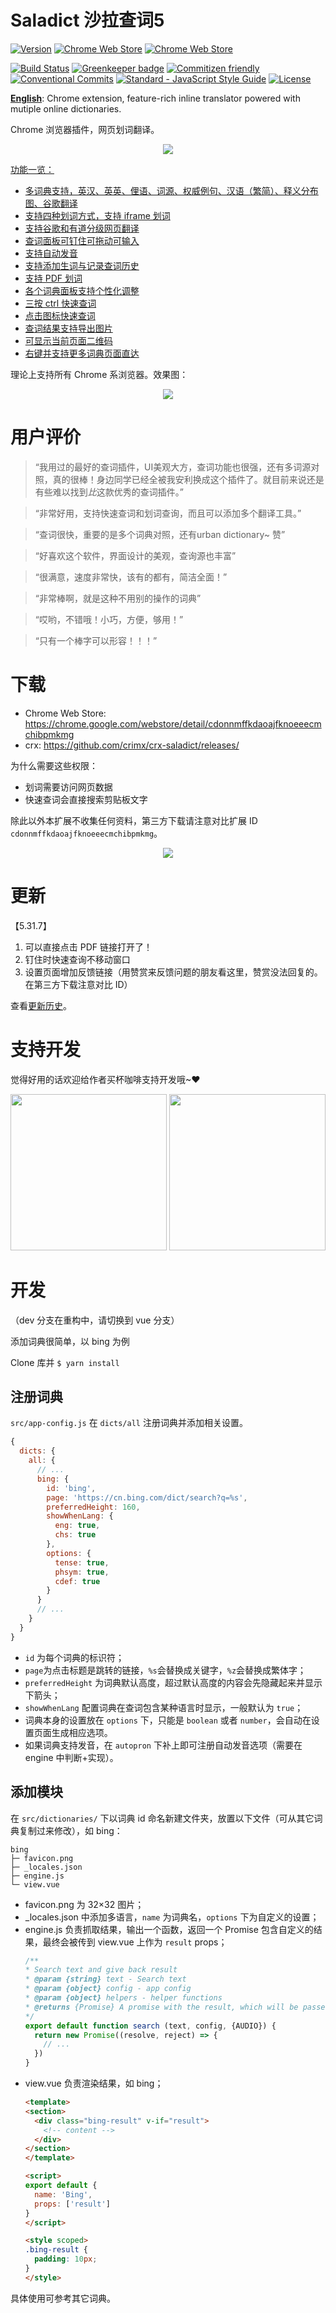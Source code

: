 # Saladict 沙拉查词5

[![Version](https://img.shields.io/github/release/crimx/ext-saladict.svg?label=version)](https://github.com/crimx/ext-saladict/releases)
[![Chrome Web Store](https://img.shields.io/chrome-web-store/users/cdonnmffkdaoajfknoeeecmchibpmkmg.svg?label=Chrome%20users)](https://chrome.google.com/webstore/detail/cdonnmffkdaoajfknoeeecmchibpmkmg)
[![Chrome Web Store](https://img.shields.io/chrome-web-store/stars/cdonnmffkdaoajfknoeeecmchibpmkmg.svg?label=Chrome%20stars)](https://chrome.google.com/webstore/detail/cdonnmffkdaoajfknoeeecmchibpmkmg)
<!--
[![Mozilla Add-on](https://img.shields.io/amo/users/saladict.svgg?label=Firefoxe%20users)]()
[![Mozilla Add-on](https://img.shields.io/amo/stars/saladict.svgg?label=Firefoxe%20stars)]()
 -->

[![Build Status](https://travis-ci.org/crimx/ext-saladict.svg)](https://travis-ci.org/crimx/ext-saladict)
[![Greenkeeper badge](https://badges.greenkeeper.io/crimx/ext-saladict.svg)](https://greenkeeper.io/)
[![Commitizen friendly](https://img.shields.io/badge/commitizen-friendly-brightgreen.svg)](http://commitizen.github.io/cz-cli/)
[![Conventional Commits](https://img.shields.io/badge/Conventional%20Commits-1.0.0-brightgreen.svg)](https://conventionalcommits.org)
[![Standard - JavaScript Style Guide](https://img.shields.io/badge/code_style-standard-brightgreen.svg)](https://standardjs.com/)
[![License](https://img.shields.io/github/license/crimx/ext-saladict.svg?colorB=brightgreen)](https://github.com/crimx/ext-saladict/blob/dev/LICENSE)

[**English**](https://github.com/crimx/crx-saladict/blob/dev/README.md): Chrome extension, feature-rich inline translator powered with mutiple online dictionaries.

Chrome 浏览器插件，网页划词翻译。

<p align="center">
  <a href="https://chrome.google.com/webstore/detail/cdonnmffkdaoajfknoeeecmchibpmkmg" target="_blank"><img src="saladict.jpg" /></a>
</p>

[功能一览：](https://github.com/crimx/crx-saladict/wiki)

- [多词典支持，英汉、英英、俚语、词源、权威例句、汉语（繁简）、释义分布图、谷歌翻译](https://github.com/crimx/crx-saladict/wiki#dicts)
- [支持四种划词方式，支持 iframe 划词](https://github.com/crimx/crx-saladict/wiki#mode)
- [支持谷歌和有道分级网页翻译](https://github.com/crimx/crx-saladict/wiki#page-trans)
- [查词面板可钉住可拖动可输入](https://github.com/crimx/crx-saladict/wiki#pin)
- [支持自动发音](https://github.com/crimx/crx-saladict/wiki#autopron)
- [支持添加生词与记录查词历史](https://github.com/crimx/crx-saladict/wiki#search-history)
- [支持 PDF 划词](https://github.com/crimx/crx-saladict/wiki#pdf)
- [各个词典面板支持个性化调整](https://github.com/crimx/crx-saladict/wiki#dict-settings)
- [三按 ctrl 快速查词](https://github.com/crimx/crx-saladict/wiki#triple-ctrl)
- [点击图标快速查词](https://github.com/crimx/crx-saladict/wiki#popup-icon)
- [查词结果支持导出图片](https://github.com/crimx/crx-saladict/wiki#save-img)
- [可显示当前页面二维码](https://github.com/crimx/crx-saladict/wiki#qrcode)
- [右键并支持更多词典页面直达](https://github.com/crimx/crx-saladict/wiki#context-menus)

理论上支持所有 Chrome 系浏览器。效果图：

<p align="center">
  <a href="https://chrome.google.com/webstore/detail/cdonnmffkdaoajfknoeeecmchibpmkmg" target="_blank"><img src="screen.gif" /></a>
</p>

# 用户评价

> “我用过的最好的查词插件，UI美观大方，查词功能也很强，还有多词源对照，真的很棒！身边同学已经全被我安利换成这个插件了。就目前来说还是有些难以找到*比*这款优秀的查词插件。”

> “非常好用，支持快速查词和划词查询，而且可以添加多个翻译工具。”

> “查词很快，重要的是多个词典对照，还有urban dictionary~ 赞”

> “好喜欢这个软件，界面设计的美观，查询源也丰富”

> “很满意，速度非常快，该有的都有，简洁全面！”

> “非常棒啊，就是这种不用别的操作的词典”

> “哎哟，不错哦！小巧，方便，够用！”

> “只有一个棒字可以形容！！！”

# 下载

- Chrome Web Store: <https://chrome.google.com/webstore/detail/cdonnmffkdaoajfknoeeecmchibpmkmg>
- crx: <https://github.com/crimx/crx-saladict/releases/>

为什么需要这些权限：
- 划词需要访问网页数据
- 快速查词会直接搜索剪贴板文字

除此以外本扩展不收集任何资料，第三方下载请注意对比扩展 ID `cdonnmffkdaoajfknoeeecmchibpmkmg`。

<p align="center">
  <a href="https://chrome.google.com/webstore/detail/cdonnmffkdaoajfknoeeecmchibpmkmg" target="_blank"><img src="https://github.com/crimx/crx-saladict/wiki/images/screen-config.png" /></a>
</p>

# 更新

【5.31.7】
1. 可以直接点击 PDF 链接打开了！
2. 钉住时快速查询不移动窗口
3. 设置页面增加反馈链接（用赞赏来反馈问题的朋友看这里，赞赏没法回复的。在第三方下载注意对比 ID）


查看[更新历史](https://github.com/crimx/crx-saladict/blob/dev/CHANGELOG.md)。

# 支持开发

觉得好用的话欢迎给作者买杯咖啡支持开发哦~♥

<div align="center">
  <img width="250" height="250" src="https://github.com/crimx/crx-saladict/wiki/images/wechat.png">
  <img width="250" height="250" src="https://github.com/crimx/crx-saladict/wiki/images/alipay.png">
</div>

# 开发

（dev 分支在重构中，请切换到 vue 分支）

添加词典很简单，以 bing 为例

Clone 库并 `$ yarn install`

## 注册词典

`src/app-config.js` 在 `dicts/all` 注册词典并添加相关设置。

```javascript
{
  dicts: {
    all: {
      // ...
      bing: {
        id: 'bing',
        page: 'https://cn.bing.com/dict/search?q=%s',
        preferredHeight: 160,
        showWhenLang: {
          eng: true,
          chs: true
        },
        options: {
          tense: true,
          phsym: true,
          cdef: true
        }
      }
      // ...
    }
  }
}
```

- `id` 为每个词典的标识符；
- `page`为点击标题是跳转的链接，`%s`会替换成关键字，`%z`会替换成繁体字；
- `preferredHeight` 为词典默认高度，超过默认高度的内容会先隐藏起来并显示下箭头；
- `showWhenLang` 配置词典在查词包含某种语言时显示，一般默认为 `true`；
- 词典本身的设置放在 `options` 下，只能是 `boolean` 或者 `number`，会自动在设置页面生成相应选项。
- 如果词典支持发音，在 `autopron` 下补上即可注册自动发音选项（需要在 engine 中判断+实现）。

## 添加模块

在 `src/dictionaries/` 下以词典 id 命名新建文件夹，放置以下文件（可从其它词典复制过来修改），如 bing：

```
bing
├─ favicon.png
├─ _locales.json
├─ engine.js
└─ view.vue
```

- favicon.png 为 32×32 图片；
- _locales.json 中添加多语言，`name` 为词典名，`options` 下为自定义的设置；
- engine.js 负责抓取结果，输出一个函数，返回一个 Promise 包含自定义的结果，最终会被传到 view.vue 上作为 `result` props；
  ```javascript
  /**
  * Search text and give back result
  * @param {string} text - Search text
  * @param {object} config - app config
  * @param {object} helpers - helper functions
  * @returns {Promise} A promise with the result, which will be passed to view.vue as `result` props
  */
  export default function search (text, config, {AUDIO}) {
    return new Promise((resolve, reject) => {
      // ...
    })
  }
  ```
- view.vue 负责渲染结果，如 bing；
  ```html
  <template>
  <section>
    <div class="bing-result" v-if="result">
      <!-- content -->
    </div>
  </section>
  </template>

  <script>
  export default {
    name: 'Bing',
    props: ['result']
  }
  </script>

  <style scoped>
  .bing-result {
    padding: 10px;
  }
  </style>
  ```

具体使用可参考其它词典。
